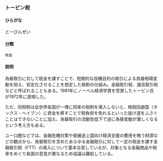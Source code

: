 <div style="display:none;">

## [あ行](securities-terms?id=あ行)
## [か行](securities-terms?id=か行)
## [さ行](securities-terms?id=さ行)
## [た行](securities-terms?id=た行)

</div>

### トービン税

#### ひらがな

とーびんぜい

#### 分類

`税金`

#### 説明

為替取引に対して税金を課すことで、短期的な投機目的の取引による為替相場変動を抑え、安定化させることを想定した税制の仕組み。金融取引税、通貨取引税などと呼ばれることもある。1981年にノーベル経済学賞を受賞したトービン氏が1972年に提唱した。
 
ただ、同税制は全世界各国が一律に同率の税制を導入しないと、租税回避国（タックス・ヘイブン）に資金を移すことで税負担を免れるといった抜け道をふさぐことはできないことに加え、為替取引の流動性低下で逆に為替変動が激しくなるという考え方もある。
 
ユーロ圏などでは、金融危機対策や発展途上国向け経済支援の費用を賄う財源などの観点から、為替取引を含めたあらゆる金融取引に対して一定の税金を課す金融取引税（FTT）の導入について基本合意しているが、対象となる金融商品や税率をめぐり各国の意見が異なるため協議は難航している。

<div style="display:none;">

## [な行](securities-terms?id=な行)
## [は行](securities-terms?id=は行)
## [ま行](securities-terms?id=ま行)
## [や行](securities-terms?id=や行)
## [ら行](securities-terms?id=ら行)
## [わ行](securities-terms?id=わ行)
## [英数字・記号](securities-terms?id=英数字・記号)

</div>

